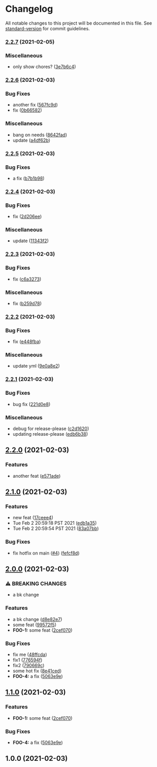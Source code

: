 # Changelog

All notable changes to this project will be documented in this file. See [standard-version](https://github.com/conventional-changelog/standard-version) for commit guidelines.

### [2.2.7](https://www.github.com/bteng22/release-test/compare/v2.2.6...v2.2.7) (2021-02-05)


### Miscellaneous

* only show chores? ([3e7b6c4](https://www.github.com/bteng22/release-test/commit/3e7b6c4b38d27494a2181db6d8a899ef9fa4d241))

### [2.2.6](https://www.github.com/bteng22/release-test/compare/v2.2.5...v2.2.6) (2021-02-03)


### Bug Fixes

* another fix ([567fc9d](https://www.github.com/bteng22/release-test/commit/567fc9dc26b0d553c442525557c59e0e9b727fe8))
* fix ([0b66582](https://www.github.com/bteng22/release-test/commit/0b66582df76424717238d8a2099ab324d319060b))


### Miscellaneous

* bang on needs ([8642fad](https://www.github.com/bteng22/release-test/commit/8642fadfd4182312fc2b58267c4c24e0264ef701))
* update ([a4df62b](https://www.github.com/bteng22/release-test/commit/a4df62b439267b6afb52ffe6ea94a96cc2b95214))

### [2.2.5](https://www.github.com/bteng22/release-test/compare/v2.2.4...v2.2.5) (2021-02-03)


### Bug Fixes

* a fix ([b7b1b98](https://www.github.com/bteng22/release-test/commit/b7b1b98dadc381d35ca100f9bd02e1fd8d9e32fe))

### [2.2.4](https://www.github.com/bteng22/release-test/compare/v2.2.3...v2.2.4) (2021-02-03)


### Bug Fixes

* fix ([2d206ee](https://www.github.com/bteng22/release-test/commit/2d206eeb44f8865934dc188856b05b39bb864db2))


### Miscellaneous

* update ([11343f2](https://www.github.com/bteng22/release-test/commit/11343f27ee99dda7502b68afe0f88c3a6ecb3563))

### [2.2.3](https://www.github.com/bteng22/release-test/compare/v2.2.2...v2.2.3) (2021-02-03)


### Bug Fixes

* fix ([c6a3273](https://www.github.com/bteng22/release-test/commit/c6a3273a5f01afd3aa2e534066815e5b6c795a3f))


### Miscellaneous

* fix ([b259d78](https://www.github.com/bteng22/release-test/commit/b259d78627f92df7d0c81b1f135d19c2d2c078bc))

### [2.2.2](https://www.github.com/bteng22/release-test/compare/v2.2.1...v2.2.2) (2021-02-03)


### Bug Fixes

* fix ([e448fba](https://www.github.com/bteng22/release-test/commit/e448fbad0c65d60ee10bd4311f7f8784589fd8fc))


### Miscellaneous

* update yml ([9e0a8e2](https://www.github.com/bteng22/release-test/commit/9e0a8e25ca9ec26787c34f7e716f86a10cc49f37))

### [2.2.1](https://www.github.com/bteng22/release-test/compare/v2.2.0...v2.2.1) (2021-02-03)


### Bug Fixes

* bug fix ([221d0e8](https://www.github.com/bteng22/release-test/commit/221d0e8a4a0f35d93b6dedb19c98718a7491006b))


### Miscellaneous

* debug for release-please ([c2d1620](https://www.github.com/bteng22/release-test/commit/c2d1620b9eb095370da83e0113bcc18abf2ee379))
* updating release-please ([edb6b38](https://www.github.com/bteng22/release-test/commit/edb6b38a82481453fc032b4af11ec7a169c7ed05))

## [2.2.0](https://www.github.com/bteng22/release-test/compare/v2.1.0...v2.2.0) (2021-02-03)


### Features

* another feat ([e571ade](https://www.github.com/bteng22/release-test/commit/e571ade4922e72d99f68e7c9442717448946aa5d))

## [2.1.0](https://www.github.com/bteng22/release-test/compare/v2.0.0...v2.1.0) (2021-02-03)


### Features

* new feat ([17ceee4](https://www.github.com/bteng22/release-test/commit/17ceee49525494dd519adf05e00fbd527c1c9d69))
* Tue Feb  2 20:59:18 PST 2021 ([edb1a35](https://www.github.com/bteng22/release-test/commit/edb1a359410dc03c75f84853e1bca9038238ccf1))
* Tue Feb  2 20:59:54 PST 2021 ([83a07bb](https://www.github.com/bteng22/release-test/commit/83a07bbffe524f614274bdf44b5805d8ae6b499f))


### Bug Fixes

* fix hotfix on main ([#4](https://www.github.com/bteng22/release-test/issues/4)) ([fefcf8d](https://www.github.com/bteng22/release-test/commit/fefcf8df1423f34fb79ef1de3a7afbc70b34f706))

## [2.0.0](https://www.github.com/bteng22/release-test/compare/v1.1.1...v2.0.0) (2021-02-03)


### ⚠ BREAKING CHANGES

* a bk change

### Features

* a bk change ([d8e82e7](https://www.github.com/bteng22/release-test/commit/d8e82e7146cf3c2082f793bcfd9a16e5a72f96ec))
* some feat ([99572f5](https://www.github.com/bteng22/release-test/commit/99572f51bab8e348e30b797b1e2f3c6cc6f5105c))
* **FOO-1:** some feat ([2cef070](https://www.github.com/bteng22/release-test/commit/2cef070003b4e00662fe0ddc09b69be986c2c440))


### Bug Fixes

* fix me ([48ffcda](https://www.github.com/bteng22/release-test/commit/48ffcda8ec65adea06115d58dcd7b0ce4deaa98e))
* fix1 ([776594f](https://www.github.com/bteng22/release-test/commit/776594ffa4eb107779dd5a6220790fa468c75f74))
* fix2 ([790669c](https://www.github.com/bteng22/release-test/commit/790669ca799ec2da34c0d009cbd4d6c0b0b80013))
* some hot fix ([8e41ced](https://www.github.com/bteng22/release-test/commit/8e41ced0dd704407064a33cacdd2f3f82b3c1207))
* **FOO-4:** a fix ([5063e9e](https://www.github.com/bteng22/release-test/commit/5063e9eceaf026ae052a5660db6fbc04da567aed))

## [1.1.0](https://github.com/bteng22/release-test/compare/v1.0.0...v1.1.0) (2021-02-03)


### Features

* **FOO-1:** some feat ([2cef070](https://github.com/bteng22/release-test/commit/2cef070003b4e00662fe0ddc09b69be986c2c440))


### Bug Fixes

* **FOO-4:** a fix ([5063e9e](https://github.com/bteng22/release-test/commit/5063e9eceaf026ae052a5660db6fbc04da567aed))

## 1.0.0 (2021-02-03)
